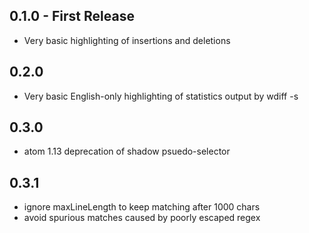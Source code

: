 ## 0.1.0 - First Release
* Very basic highlighting of insertions and deletions

## 0.2.0
* Very basic English-only highlighting of statistics output by wdiff -s

## 0.3.0
* atom 1.13 deprecation of shadow psuedo-selector

## 0.3.1
* ignore maxLineLength to keep matching after 1000 chars
* avoid spurious matches caused by poorly escaped regex
